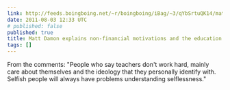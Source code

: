 ```yaml
---
link: http://feeds.boingboing.net/~r/boingboing/iBag/~3/qYbSrtuQK14/matt-damon-explains-non-financial-motivations-and-the-education-sector.html
date: 2011-08-03 12:33 UTC
# published: false
published: true
title: Matt Damon explains non-financial motivations and the education sector
tags: []
---
```


From the comments: "People who say teachers don't work hard, mainly care about themselves and the ideology that they personally identify with. Selfish people will always have problems understanding selflessness."
